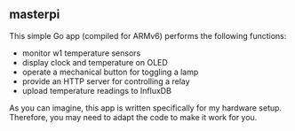 ## masterpi

This simple Go app (compiled for ARMv6) performs the following functions:

- monitor w1 temperature sensors
- display clock and temperature on OLED
- operate a mechanical button for toggling a lamp
- provide an HTTP server for controlling a relay
- upload temperature readings to InfluxDB

As you can imagine, this app is written specifically for my hardware setup. Therefore, you may need to adapt the code to make it work for you.
